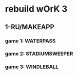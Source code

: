 # rebuild wOrK 3

## 1-RU/MAKEAPP
### game 1: WATERPASS
### game 2: STADIUMSWEEPER
### game 3: WINDLEBALL